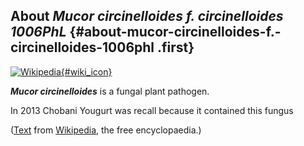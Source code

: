 About *Mucor circinelloides f. circinelloides 1006PhL* {#about-mucor-circinelloides-f.-circinelloides-1006phl .first}
------------------------------------------------------

[![Wikipedia](/img/wikipedia_logo_v2_en.png){#wiki_icon}](http://en.wikipedia.org/wiki/Mucor_circinelloides)

***Mucor circinelloides*** is a fungal plant pathogen.

In 2013 Chobani Yougurt was recall because it contained this fungus

([Text](http://en.wikipedia.org/wiki/Mucor_circinelloides) from
[Wikipedia](http://en.wikipedia.org/), the free encyclopaedia.)
